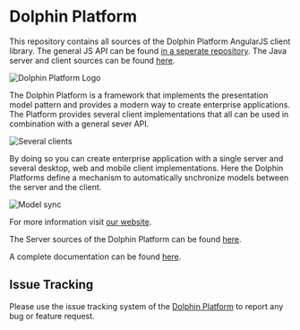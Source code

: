 # Dolphin Platform

This repository contains all sources of the Dolphin Platform AngularJS client library. The general JS API can be found [in a seperate repository](https://github.com/canoo/dolphin-platform-js). The Java server and client sources can be found [here](https://github.com/canoo/dolphin-platform).

![Dolphin Platform Logo](http://www.guigarage.com/wordpress/wp-content/uploads/2015/10/logo.png)

The Dolphin Platform is a framework that implements the presentation model pattern and provides a modern way to create enterprise applications. The Platform provides several client implementations that all can be used in combination with a general sever API.

![Several clients](http://www.dolphin-platform.io/assets/img/features/clients.png)


By doing so you can create enterprise application with a single server and several desktop, web and mobile client implementations. Here the Dolphin Platforms define a mechanism to automatically snchronize models between the server and the client.

![Model sync](http://www.dolphin-platform.io/assets/img/features/pm1.png)


For more information visit [our website](http://www.dolphin-platform.io).

The Server sources of the Dolphin Platform can be found [here](https://github.com/canoo/dolphin-platform). 

A complete documentation can be found [here](https://canoo.github.io/dolphin-platform/).

## Issue Tracking
Please use the issue tracking system of the [Dolphin Platform](https://github.com/canoo/dolphin-platform) to report any bug or feature request.